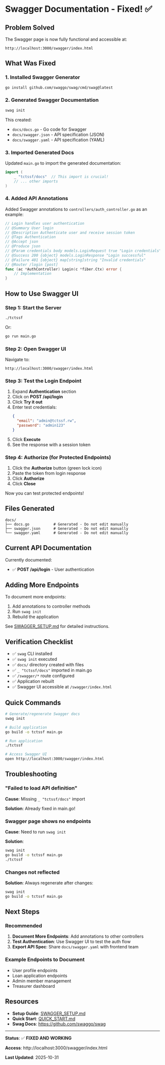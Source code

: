 # Swagger Documentation - Fixed! ✅

## Problem Solved

The Swagger page is now fully functional and accessible at:

```
http://localhost:3000/swagger/index.html
```

## What Was Fixed

### 1. Installed Swagger Generator
```bash
go install github.com/swaggo/swag/cmd/swag@latest
```

### 2. Generated Swagger Documentation
```bash
swag init
```

This created:
- `docs/docs.go` - Go code for Swagger
- `docs/swagger.json` - API specification (JSON)
- `docs/swagger.yaml` - API specification (YAML)

### 3. Imported Generated Docs

Updated `main.go` to import the generated documentation:

```go
import (
    _ "tctssf/docs"  // This import is crucial!
    // ... other imports
)
```

### 4. Added API Annotations

Added Swagger annotations to `controllers/auth_controller.go` as an example:

```go
// Login handles user authentication
// @Summary User login
// @Description Authenticate user and receive session token
// @Tags Authentication
// @Accept json
// @Produce json
// @Param credentials body models.LoginRequest true "Login credentials"
// @Success 200 {object} models.LoginResponse "Login successful"
// @Failure 401 {object} map[string]string "Invalid credentials"
// @Router /login [post]
func (ac *AuthController) Login(c *fiber.Ctx) error {
    // Implementation
}
```

## How to Use Swagger UI

### Step 1: Start the Server

```bash
./tctssf
```

Or:

```bash
go run main.go
```

### Step 2: Open Swagger UI

Navigate to:

```
http://localhost:3000/swagger/index.html
```

### Step 3: Test the Login Endpoint

1. Expand **Authentication** section
2. Click on **POST /api/login**
3. Click **Try it out**
4. Enter test credentials:
   ```json
   {
     "email": "admin@tctssf.rw",
     "password": "admin123"
   }
   ```
5. Click **Execute**
6. See the response with a session token

### Step 4: Authorize (for Protected Endpoints)

1. Click the **Authorize** button (green lock icon)
2. Paste the token from login response
3. Click **Authorize**
4. Click **Close**

Now you can test protected endpoints!

## Files Generated

```
docs/
├── docs.go           # Generated - Do not edit manually
├── swagger.json      # Generated - Do not edit manually
└── swagger.yaml      # Generated - Do not edit manually
```

## Current API Documentation

Currently documented:

- ✅ **POST /api/login** - User authentication

## Adding More Endpoints

To document more endpoints:

1. Add annotations to controller methods
2. Run `swag init`
3. Rebuild the application

See [SWAGGER_SETUP.md](SWAGGER_SETUP.md) for detailed instructions.

## Verification Checklist

- ✅ `swag` CLI installed
- ✅ `swag init` executed
- ✅ `docs/` directory created with files
- ✅ `_ "tctssf/docs"` imported in main.go
- ✅ `/swagger/*` route configured
- ✅ Application rebuilt
- ✅ Swagger UI accessible at `/swagger/index.html`

## Quick Commands

```bash
# Generate/regenerate Swagger docs
swag init

# Build application
go build -o tctssf main.go

# Run application
./tctssf

# Access Swagger UI
open http://localhost:3000/swagger/index.html
```

## Troubleshooting

### "Failed to load API definition"

**Cause**: Missing `_ "tctssf/docs"` import

**Solution**: Already fixed in main.go!

### Swagger page shows no endpoints

**Cause**: Need to run `swag init`

**Solution**:
```bash
swag init
go build -o tctssf main.go
./tctssf
```

### Changes not reflected

**Solution**: Always regenerate after changes:
```bash
swag init
go build -o tctssf main.go
```

## Next Steps

### Recommended

1. **Document More Endpoints**: Add annotations to other controllers
2. **Test Authentication**: Use Swagger UI to test the auth flow
3. **Export API Spec**: Share `docs/swagger.yaml` with frontend team

### Example Endpoints to Document

- User profile endpoints
- Loan application endpoints
- Admin member management
- Treasurer dashboard

## Resources

- **Setup Guide**: [SWAGGER_SETUP.md](SWAGGER_SETUP.md)
- **Quick Start**: [QUICK_START.md](QUICK_START.md)
- **Swag Docs**: https://github.com/swaggo/swag

---

**Status**: ✅ **FIXED AND WORKING**

**Access**: http://localhost:3000/swagger/index.html

**Last Updated**: 2025-10-31
